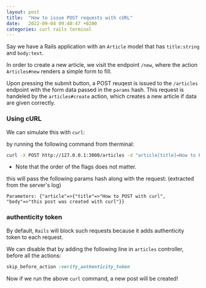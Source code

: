 ```yaml
---
layout: post
title:  "How to issue POST requests with cURL"
date:   2022-09-04 09:40:47 +0200
categories: curl rails terminal 
---
```


Say we have a Rails application with an `Article` model that has `title:string` and `body:text`.


In order to create a new article, we visit the endpoint `/new`, where the action `Articles#new` renders a simple form to fill.


Upon pressing the submit button, a POST reuqest is issued to the `/articles` endpoint with the form data passed in the `params` hash.
This request is handeled by the `articles#create` action, which creates a new article if data are given correctly.


### Using cURL

We can simulate this with `curl`: 

by running the following command from therminal:

```bash
curl -X POST http://127.0.0.1:3000/articles -d "article[title]=How to POST with curl" -d "article[body]=this post was created with curl"
```

* Note that the order of the flags does not matter.

this will pass the following params hash along with the request: (extracted from the server's log)

```
Parameters: {"article"=>{"title"=>"How to POST with curl", "body"=>"this post was created with curl"}}
```


### authenticity token


By default, `Rails` will block such requests because it adds authenticity token to each request.

We can disable that by adding the following line in `articles` controller, before all the actions:

```rb
skip_before_action :verify_authenticity_token
```

Now if we run the above `curl` command, a new post will be created!
